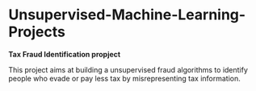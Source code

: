 # Unsupervised-Machine-Learning-Projects

**Tax Fraud Identification propject**

This project aims at building a unsupervised fraud algorithms to identify people who evade or pay less tax by misrepresenting tax information. 
